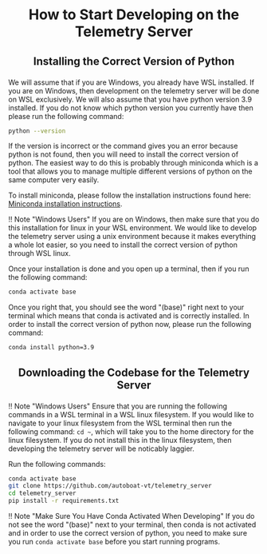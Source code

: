 # <p style="text-align: center;"> **How to Start Developing on the Telemetry Server** </p>


## <p style="text-align: center;"> **Installing the Correct Version of Python** </p>


We will assume that if you are Windows, you already have WSL installed. If you are on Windows, then development on the telemetry server will be done on WSL exclusively. We will also assume that you have python version 3.9 installed. If you do not know which python version you currently have then please run the following command:

```sh
python --version
```

If the version is incorrect or the command gives you an error because python is not found, then you will need to install the correct version of python. The easiest way to do this is probably through miniconda which is a tool that allows you to manage multiple different versions of python on the same computer very easily.

To install miniconda, please follow the installation instructions found here: [Miniconda installation instructions](/docs/getting-started/miniconda/install#using-miniconda-in-a-commercial-setting).

!! Note "Windows Users"
    If you are on Windows, then make sure that you do this installation for linux in your WSL environment. We would like to develop the telemetry server using a unix environment because it makes everything a whole lot easier, so you need to install the correct version of python through WSL linux.

Once your installation is done and you open up a terminal, then if you run the following command:

```sh
conda activate base
```

Once you right that, you should see the word "(base)" right next to your terminal which means that conda is activated and is correctly installed. In order to install the correct version of python now, please run the following command:

```sh
conda install python=3.9
```



## <p style="text-align: center;"> **Downloading the Codebase for the Telemetry Server** </p>

!! Note "Windows Users"
    Ensure that you are running the following commands in a WSL terminal in a WSL linux filesystem. If you would like to navigate to your linux filesystem from the WSL terminal then run the following command: `cd ~`, which will take you to the home directory for the linux filesystem. If you do not install this in the linux filesystem, then developing the telemetry server will be noticably laggier.

Run the following commands:

```sh
conda activate base
git clone https://github.com/autoboat-vt/telemetry_server
cd telemetry_server
pip install -r requirements.txt
```

!! Note "Make Sure You Have Conda Activated When Developing"
    If you do not see the word "(base)" next to your terminal, then conda is not activated and in order to use the correct version of python, you need to make sure you run `conda activate base` before you start running programs.

